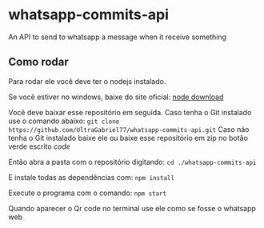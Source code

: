 # whatsapp-commits-api
An API to send to whatsapp a message when it receive something


## Como rodar
Para rodar ele você deve ter o nodejs instalado.

Se você estiver no windows, baixe do site oficial: [node download](https://nodejs.org/en/download/)

Você deve baixar esse repositório em seguida.
Caso tenha o Git instalado use o comando abaixo:
`
git clone https://github.com/UltraGabriel77/whatsapp-commits-api.git
`
Caso não tenha o Git instalado baixe ele ou baixe esse repositório em zip no botão verde escrito *code*

Então abra a pasta com o repositório digitando: 
`cd ./whatsapp-commits-api`

E instale todas as dependências com:
`npm install`

Execute o programa com o comando:
`npm start`

Quando aparecer o Qr code no terminal use ele como se fosse o whatsapp web

